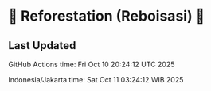 
# 🌳 Reforestation (Reboisasi) 🌲

## Last Updated

GitHub Actions time: Fri Oct 10 20:24:12 UTC 2025

Indonesia/Jakarta time: Sat Oct 11 03:24:12 WIB 2025
